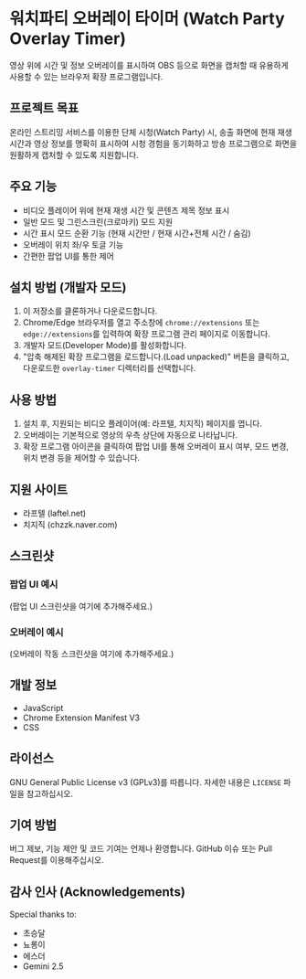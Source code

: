 # 워치파티 오버레이 타이머 (Watch Party Overlay Timer)

영상 위에 시간 및 정보 오버레이를 표시하여 OBS 등으로 화면을 캡처할 때 유용하게 사용할 수 있는 브라우저 확장 프로그램입니다.

## 프로젝트 목표

온라인 스트리밍 서비스를 이용한 단체 시청(Watch Party) 시, 송출 화면에 현재 재생 시간과 영상 정보를 명확히 표시하여 시청 경험을 동기화하고 방송 프로그램으로 화면을 원활하게 캡처할 수 있도록 지원합니다.

## 주요 기능

*   비디오 플레이어 위에 현재 재생 시간 및 콘텐츠 제목 정보 표시
*   일반 모드 및 그린스크린(크로마키) 모드 지원
*   시간 표시 모드 순환 기능 (현재 시간만 / 현재 시간+전체 시간 / 숨김)
*   오버레이 위치 좌/우 토글 기능
*   간편한 팝업 UI를 통한 제어

## 설치 방법 (개발자 모드)

1.  이 저장소를 클론하거나 다운로드합니다.
2.  Chrome/Edge 브라우저를 열고 주소창에 `chrome://extensions` 또는 `edge://extensions`를 입력하여 확장 프로그램 관리 페이지로 이동합니다.
3.  개발자 모드(Developer Mode)를 활성화합니다.
4.  "압축 해제된 확장 프로그램을 로드합니다.(Load unpacked)" 버튼을 클릭하고, 다운로드한 `overlay-timer` 디렉터리를 선택합니다.

## 사용 방법

1.  설치 후, 지원되는 비디오 플레이어(예: 라프텔, 치지직) 페이지를 엽니다.
2.  오버레이는 기본적으로 영상의 우측 상단에 자동으로 나타납니다.
3.  확장 프로그램 아이콘을 클릭하여 팝업 UI를 통해 오버레이 표시 여부, 모드 변경, 위치 변경 등을 제어할 수 있습니다.

## 지원 사이트

*   라프텔 (laftel.net)
*   치지직 (chzzk.naver.com)

## 스크린샷

### 팝업 UI 예시

<!-- [[팝업 UI 스크린샷 위치]] -->
(팝업 UI 스크린샷을 여기에 추가해주세요.)

### 오버레이 예시

<!-- [[오버레이 작동 스크린샷 위치]] -->
(오버레이 작동 스크린샷을 여기에 추가해주세요.)

## 개발 정보

*   JavaScript
*   Chrome Extension Manifest V3
*   CSS

## 라이선스

GNU General Public License v3 (GPLv3)를 따릅니다. 자세한 내용은 `LICENSE` 파일을 참고하십시오.

## 기여 방법

버그 제보, 기능 제안 및 코드 기여는 언제나 환영합니다. GitHub 이슈 또는 Pull Request를 이용해주십시오.

## 감사 인사 (Acknowledgements)

Special thanks to:
*   초승달
*   뇨롱이
*   에스더
*   Gemini 2.5 